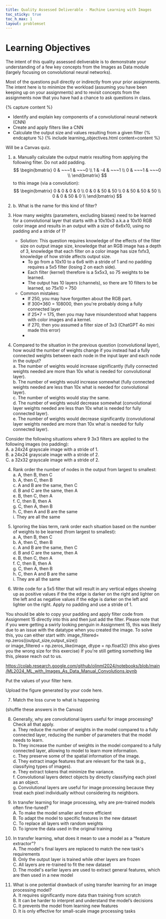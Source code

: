 ```yaml
---
title: Quality Assessed Deliverable - Machine Learning with Images
toc_sticky: true 
toc_h_max: 1
layout: problemset
---
```


# Learning Objectives

The intent of this quality assessed deliverable is to demonstrate your understanding of a few key concepts from the Images as Data module (largely focusing on convolutional neural networks).  

Most of the questions pull directly or indirectly from your prior assignments. The intent here is to minimize the workload (assuming you have been keeping up on your assignments) and to revisit concepts from the assignments now that you have had a chance to ask questions in class.

{% capture content %}
* Identify and explain key components of a convolutional neural network (CNN)
* Create and apply filters like a CNN
* Calculate the output size and values resulting from a given filter
{% endcapture %}
{% include learning_objectives.html content=content %}

Will be a Canvas quiz.

1. a. Manually calculate the output matrix resulting from applying the following filter. Do not add padding.
$$ 
\begin{bmatrix}
0 & ~~~1 & ~~~0 \\  
1 & -4 & ~~~1 \\  
0 & ~~~1 & ~~~0 \\  
\end{bmatrix}
$$
to this image (via a convolution):
$$ 
\begin{bmatrix}
0 & 0 & 0 & 0 \\  
0 & 0 & 50 & 50 \\  
0 & 50 & 50 & 50 \\  
0 & 0 & 50 & 0 \\  
\end{bmatrix}
$$



1. b. What is the name for this kind of filter? 

2. How many weights (parameters, excluding biases) need to be learned for a convolutional layer that starts with a 10x10x3 a.k.a a 10x10 RGB color image and results in an output with a size of 6x6x10, using no padding and a stride of 1?
    * Solution: This question requires knowledge of the effects of the filter size on output image size, knowledge that an RGB image has a depth of 3, knowledge that each filter on a color image has size fxfx3, knowledge of how stride affects output size.
        * To go from a 10x10 to a 6x6 with a stride of 1 and no padding requires a 5x5 filter (losing 2 on each side).
        * Each filter (kernel) therefore is a 5x5x3, so 75 weights to be learned.
        * The output has 10 layers (channels), so there are 10 filters to be learned, so 75x10 = 750
    * Common mistakes:
        * If 250, you may have forgotten about the RGB part.
        * If 300*360 = 108000, then you're probably doing a fully connected layer
        * if 25*7 = 175, then you may have misunderstood what happens with color images and a kernel.
        * if 270, then you assumed a filter size of 3x3 (ChatGPT 4o mini made this error)
        * 

3. Compared to the situation in the previous question (convolutional layer), how would the number of weights change if you instead had a fully connected weights between each node in the input layer and each node in the output?  
    a. The number of weights would increase significantly (fully connected weights needed are more than 10x what is needed for convolutional layer).  
    b. The number of weights would increase somewhat (fully connected weights needed are less than 10x what is needed for convolutional layer).  
    c. The number of weights would stay the same.  
    d. The number of weights would decrease somewhat (convolutional layer weights needed are less than 10x what is needed for fully connected layer).   
    e. The number of weights would decrease significantly (convolutional layer weights needed are more than 10x what is needed for fully connected layer).    

Consider the following situations where 9 3x3 filters are applied to the following images (no padding):  
A. a 24x24 grayscale image with a stride of 1.  
B. a 24x24 grayscale image with a stride of 2.  
C. a 32x32 grayscale image with a stride of 2.  

4. Rank order the number of nodes in the output from largest to smallest:  
a. A, then B, then C  
b. A, then C, then B  
c. A and B are the same, then C  
d. B and C are the same, then A  
e. B, then C, then A  
f. C, then B, then A  
g. C, then A, then B  
h. C, then A and B are the same  
i. They are all the same  

5. Ignoring the bias term, rank order each situation based on the number of weights to be learned (from largest to smallest):  
a. A, then B, then C  
b. A, then C, then B  
c. A and B are the same, then C  
d. B and C are the same, then A  
e. B, then C, then A  
f. C, then B, then A  
g. C, then A, then B  
h. C, then A and B are the same  
i. They are all the same  

6. Write code for a 5x5 filter that will result in any vertical edges showing up as positive values if the the edge is darker on the right and lighter on the left and as negative values if the edge is darker on the left and lighter on the right.  Apply no padding and use a stride of 1.

You should be able to copy your padding and apply filter code from Assignment 15 directly into this and then just add the filter. 
Please note that if you were getting a swirly looking penguin in Assignment 15, this was likely due to an issue with the datatype when you created the image. To solve this, you can either start with:
image_filtered= np.zeros((output_size,output_size))  
or 
image_filtered = np.zeros_like(image, dtype = np.float32)  (this also gives you the wrong size for this exercise)
If you're still getting something like this, please reach out to us.

https://colab.research.google.com/github/olinml2024/notebooks/blob/main/ML2024_ML_with_Images_As_Data_Manual_Convolutions.ipynb

Put the values of your filter here.  


Upload the figure generated by your code here.   



7. Match the loss curve to what is happening 


(shuffle these answers in the Canvas)

8. Generally, why are convolutional layers useful for image processing? Check all that apply.  
    a. They reduce the number of weights in the model compared to a fully connected layer, reducing the number of parameters that the model needs to learn.  
    b. They increase the number of weights in the model compared to a fully connected layer, allowing to model to learn more information.  
    c. They preserve some of the spatial information of the image.  
    d. They extract image features that are relevant for the task (e.g., classifying types of images).  
    e. They extract tokens that minimize the variance.  
    f. Convolutional layers detect objects by directly classifying each pixel as an object.  
    g. Convolutional layers are useful for image processing because they treat each pixel individually without considering its neighbors.  



9. In transfer learning for image processing, why are pre-trained models often fine-tuned?   
A. To make the model smaller and more efficient  
B. To adapt the model to specific features in the new dataset  
C. To replace all layers with random weights  
D. To ignore the data used in the original training  

10. In transfer learning, what does it mean to use a model as a “feature extractor”?    
A. The model's final layers are replaced to match the new task's requirements  
B. Only the output layer is trained while other layers are frozen  
C. All layers are re-trained to fit the new dataset  
D. The model's earlier layers are used to extract general features, which are then used in a new model  

11. What is one potential drawback of using transfer learning for an image processing model?  
A. It requires significantly more data than training from scratch  
B. It can be harder to interpret and understand the model’s decisions  
C. It prevents the model from learning new features  
D. It is only effective for small-scale image processing tasks  